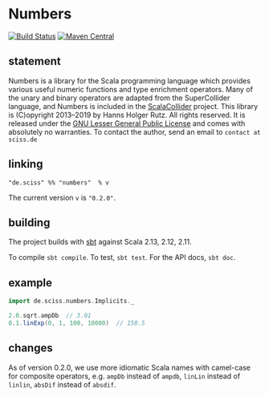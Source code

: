 # Numbers

[![Build Status](https://travis-ci.org/Sciss/Numbers.svg?branch=master)](https://travis-ci.org/Sciss/Numbers)
[![Maven Central](https://maven-badges.herokuapp.com/maven-central/de.sciss/numbers_2.11/badge.svg)](https://maven-badges.herokuapp.com/maven-central/de.sciss/numbers_2.11)

## statement

Numbers is a library for the Scala programming language which provides various useful numeric functions and type 
enrichment operators. Many of the unary and binary operators are adapted from the SuperCollider language, and 
Numbers is included in the [ScalaCollider](http://github.com/Sciss/ScalaCollider/) project. This library is 
(C)opyright 2013&ndash;2019 by Hanns Holger Rutz. All rights reserved. It is released under the
[GNU Lesser General Public License](http://github.com/Sciss/Numbers/blob/master/LICENSE) and comes with 
absolutely no warranties. To contact the author, send an email to `contact at sciss.de`

## linking

    "de.sciss" %% "numbers"  % v

The current version `v` is `"0.2.0"`.

## building

The project builds with [sbt](http://www.scala-sbt.org/) against Scala 2.13, 2.12, 2.11.

To compile `sbt compile`. To test, `sbt test`. For the API docs, `sbt doc`.

## example

```scala
import de.sciss.numbers.Implicits._

2.0.sqrt.ampDb  // 3.01
0.1.linExp(0, 1, 100, 10000)  // 158.5
```
    
## changes

As of version 0.2.0, we use more idiomatic Scala names with camel-case for composite operators, e.g.
`ampDb` instead of `ampdb`, `linLin` instead of `linlin`, `absDif` instead of `absdif`.
